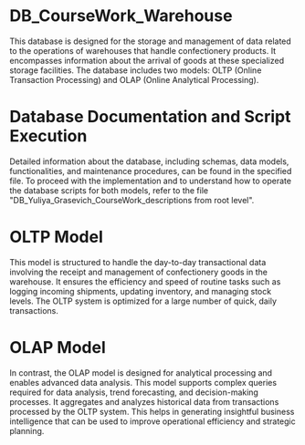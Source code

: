 # DB_CourseWork_Warehouse
This database is designed for the storage and management of data related to the operations of warehouses that handle confectionery products. It encompasses information about the arrival of goods at these specialized storage facilities. The database includes two models: OLTP (Online Transaction Processing) and OLAP (Online Analytical Processing).

# Database Documentation and Script Execution
Detailed information about the database, including schemas, data models, functionalities, and maintenance procedures, can be found in the specified file. To proceed with the implementation and to understand how to operate the database scripts for both models, refer to the file "DB_Yuliya_Grasevich_CourseWork_descriptions from root level".

# OLTP Model
This model is structured to handle the day-to-day transactional data involving the receipt and management of confectionery goods in the warehouse. It ensures the efficiency and speed of routine tasks such as logging incoming shipments, updating inventory, and managing stock levels. The OLTP system is optimized for a large number of quick, daily transactions.

# OLAP Model
In contrast, the OLAP model is designed for analytical processing and enables advanced data analysis. This model supports complex queries required for data analysis, trend forecasting, and decision-making processes. It aggregates and analyzes historical data from transactions processed by the OLTP system. This helps in generating insightful business intelligence that can be used to improve operational efficiency and strategic planning.
